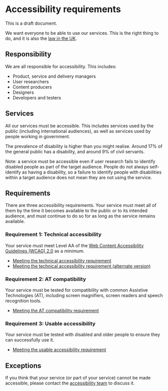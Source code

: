 # Accessibility requirements

This is a draft document. 

We want everyone to be able to use our services. This is the right thing to do, and it is also the [law in the UK](http://www.legislation.gov.uk/ukpga/2010/15/contents).

## Responsibility

We are all responsible for accessibility. This includes:
* Product, service and delivery managers
* User researchers
* Content producers
* Designers
* Developers and testers

## Services

All our services must be accessible. This includes services used by the public (including international audiences), as well as services used by people working in government.

The prevalence of disability is higher than you might realise. Around 17% of the general public has a disability, and around 9% of civil servants.

Note: a service must be accessible even if user research fails to identify disabled people as part of the target audience. People do not always self-identify as having a disability, so a failure to identify people with disabilities within a target audience does not mean they are not using the service.

## Requirements

There are three accessibility requirements. Your service must meet all of them by the time it becomes available to the public or to its intended audience, and must continue to do so for as long as the service remains available.

### Requirement 1: Technical accessibility

Your service must meet Level AA of the [Web Content Accessibility Guidelines (WCAG) 2.0](https://www.w3.org/WAI/intro/wcag.php) as a minimum.

* [Meeting the technical accessibility requirement](requirement1.md)
* [Meeting the technical accessibility requirement (alternate version)](requirement1-alt.md)

### Requirement 2: AT compatibility

Your service must be tested for compatibility with common Assistive Technologies (AT), including screen magnifiers, screen readers and speech recognition tools.

* [Meeting the AT compatibility requirement](requirement2.md)

### Requirement 3: Usable accessibility

Your service must be tested with disabled and older people to ensure they can successfully use it.

* [Meeting the usable accessibility requirement](requirement3.md)

## Exceptions

If you think that your service (or part of your service) cannot be made accessible, please contact the [accessibility team](accessibility-team@digital.cabinet-office.gov.uk) to discuss it.